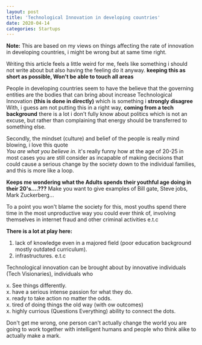 ```yaml
---
layout: post
title: 'Technological Innovation in developing countries'
date: 2020-04-14
categories: Startups
---
```


<b>Note:</b> This are based on my views on things affecting the rate of innovation in developing countries, i might be wrong but at same time right.

Writing this article feels a little weird for me, feels like something i should not write about but also having the feeling do it anyway. **keeping this as short as possible, Won't be able to touch all areas**


People in developing countries seem to have the believe that the governing entities are the bodies that can bring about increase Technological Innovation **(this is done in directly)** which is something i **strongly disagree** With, i guess am not putting this in a right way, **coming from a tech background** there is a lot i don't fully know about politics which is not an excuse, but rather than complaining that energy should be transferred to something else.

 
Secondly, the mindset (culture) and belief of the people is really mind blowing, i love this quote<br> 
<cite>You are what you believe in.</cite> it's really funny how at the age of 20-25 in most cases you are still consider as incapable of making decisions that could cause a serious change by the society down to the individual families, and this is more like a loop.<br> 

**Keeps me wondering what the Adults spends their youthful age doing in their 20's....???** Make you want to give examples of Bill gate, Steve jobs, Mark Zuckerberg...

To a point you won't blame the society for this, most youths spend there time in the most unproductive way you could ever think of, involving themselves in internet fraud and other criminal activities e.t.c 


**There is a lot at play here:**
1. lack of knowledge even in a majored field (poor education background mostly outdated curriculum).
2. infrastructures. e.t.c



Technological innovation can be brought about by innovative individuals (Tech Visionaries), individuals who

x. See things differently.<br>
x. have a serious intense passion for what they do.<br>
x. ready to take action no matter the odds.<br>
x. tired of doing things the old way (with ow outcomes)<br>
x. highly currious (Questions Everything) ability to connect the dots.<br>


Don't get me wrong, one person can't actually change the world you are going to work together with intelligent humans and people who think alike to actually make a mark. 
